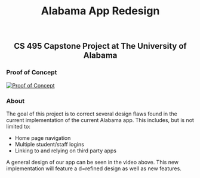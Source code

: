 <h1 style="text-align: center;">Alabama App Redesign</h1><br>
<h2 style="text-align: center;">CS 495 Capstone Project at The University of Alabama</h2>

### Proof of Concept

[![Proof of Concept](http://img.youtube.com/vi/DnNfLOJirgY/0.jpg)](http://www.youtube.com/watch?v=DnNfLOJirgY "Alabama Redesign App Proof of Concept")

### About

The goal of this project is to correct several design flaws found in the current implementation of the current Alabama app. This includes, but is not limited to:

* Home page navigation
* Multiple student/staff logins
* Linking to and relying on third party apps

A general design of our app can be seen in the video above. This new implementation will feature a d=refined design as well as new features.
